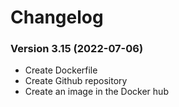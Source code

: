 Changelog
=========

### Version 3.15 (2022-07-06)
* Create Dockerfile
* Create Github repository
* Create an image in the Docker hub